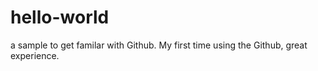 # hello-world
a sample to get familar with Github.
My first time using the Github, great experience.
